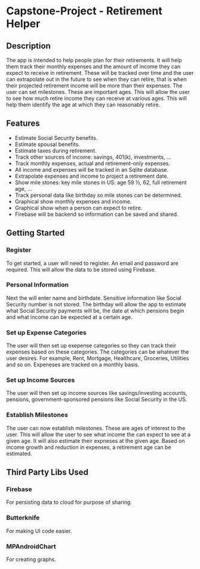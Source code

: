 # Capstone-Project - Retirement Helper
## Description
The app is intended to help people plan for their retirements. It will help them track their monthly expenses and the amount of income they can expect to receive in retirement. These will be tracked over time and the user can extrapolate out in the future to see when they can retire, that is when their projected retirement income will be more than their expenses. The user can set milestones. These are important ages. This will allow the user to see how much retire income they can receive at various ages. This will help them identify the age at which they can reasonably retire.

## Features
*	Estimate Social Security benefits.
*	Estimate spousal benefits.
*	Estimate taxes during retirement.
*	Track other sources of income: savings, 401(k), investments, …
*	Track monthly expenses, actual and retirement-only expenses.
*	All income and expenses will be tracked in an Sqlite database.
*	Extrapolate expenses and income to project a retirement date.
*	Show mile stones: key mile stones in US: age 59 ½, 62, full retirement age, …
*	Track personal data like birthday so mile stones can be determined.
*	Graphical show monthly expenses and income.
*	Graphical show when a person can expect to retire.
*	Firebase will be backend so information can be saved and shared.

## Getting Started
### Register
To get started, a user will need to register. An email and password are required. This will allow the data to be stored using Firebase. 

### Personal Information
Next the will enter name and birthdate. Sensitive information like Social Security number is not stored. The birthday will allow the app to estimate what Social Security payments will be, the date at which pensions begin and what income can be expected at a certain age.

### Set up Expense Categories
The user will then set up exepense categories so they can track their expenses based on these categories. The categories can be whatever the user desires. For example, Rent, Mortgage, Healthcare, Groceries, Utilities and so on. Expeneses are tracked on a monthly basis.

### Set up Income Sources
The user will then set up income sources like savings/investing accounts, pensions, government-sponsored pensions like Social Security in the US.

### Establish Milestones
The user can now establish milestones. These are ages of interest to the user. This will allow the user to see what income the can expect to see at a given age. It will also estimate their expneses at the given age. Based on income growth and reduction in expenses, a retirement age can be estimated.

## Third Party Libs Used
### Firebase
For persisting data to cloud for purpose of sharing.

### Butterknife
For making UI code easier.

### MPAndroidChart
For creating graphs.

